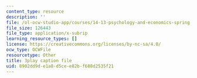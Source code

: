 ```yaml
---
content_type: resource
description: ''
file: /ol-ocw-studio-app/courses/14-13-psychology-and-economics-spring-2020/8902dd9de1a8d5cee82bf688d2535f21_S-BaPQR1ZRU.srt
file_size: 126443
file_type: application/x-subrip
learning_resource_types: []
license: https://creativecommons.org/licenses/by-nc-sa/4.0/
ocw_type: OCWFile
resourcetype: Other
title: 3play caption file
uid: 8902dd9d-e1a8-d5ce-e82b-f688d2535f21
---
```

